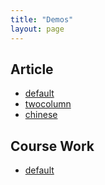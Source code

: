 ```yaml
---
title: "Demos"
layout: page
---
```


## Article

- [default](demo/article.pdf)
- [twocolumn](demo/article-twocolumn.pdf)
- [chinese](demo/article-zh.pdf)

## Course Work

- [default](demo/work.pdf)

